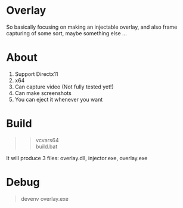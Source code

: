 # Overlay  
So basically focusing on making an injectable overlay, and also frame capturing of some sort, maybe something else ...  

# About  
1. Support Directx11
2. x64  
3. Can capture video (Not fully tested yet!)  
4. Can make screenshots  
5. You can eject it whenever you want  

# Build
>>vcvars64  
>>build.bat  

It will produce 3 files: overlay.dll, injector.exe, overlay.exe  

# Debug
>devenv overlay.exe
